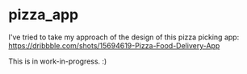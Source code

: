# pizza_app

I've tried to take my approach of the design of this pizza picking app: https://dribbble.com/shots/15694619-Pizza-Food-Delivery-App

This is in work-in-progress. :)
